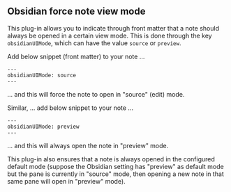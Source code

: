 ## Obsidian force note view mode

This plug-in allows you to indicate through front matter that a note should always be opened in a certain view mode. This is done through the key `obsidianUIMode`, which can have the value `source` or `preview`.

Add below snippet (front matter) to your note ...
```
---
obsidianUIMode: source
---
```
... and this will force the note to open in "source" (edit) mode.


Similar, ... add below snippet to your note ...
```
---
obsidianUIMode: preview
---
```
... and this will always open the note in "preview" mode.

This plug-in also ensures that a note is always opened in the configured default mode (suppose the Obsidian setting has "preview" as default mode but the pane is currently in "source" mode, then opening a new note in that same pane will open in "preview" mode).

